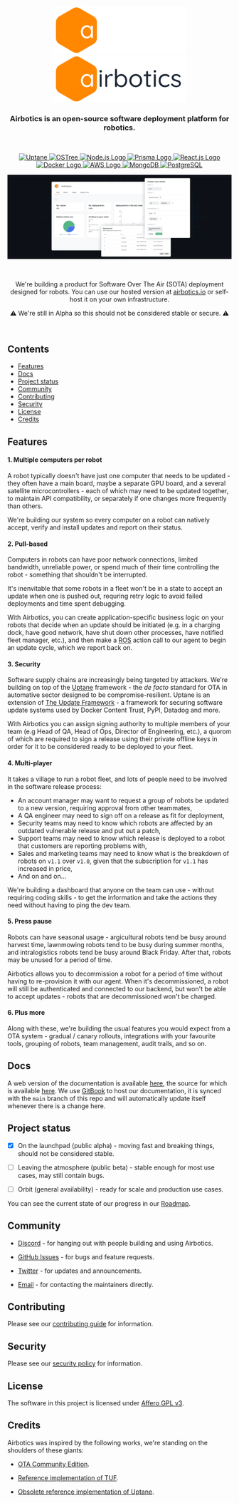 <p align="center">
    <img width="300" src="./docs/imgs/logo-dark-theme.png#gh-dark-mode-only"/>
    <img width="300" src="./docs/imgs/logo-light-theme.png#gh-light-mode-only"/>
</p>

<h3 align="center">Airbotics is an open-source software deployment platform for robotics.</h3>

<br />

<p align="center">
    <a target="_blank" href="https://uptane.github.io/">
        <img src="https://img.shields.io/badge/-Uptane-001f84" alt="Uptane">
    </a>
    <a target="_blank" href="https://ostreedev.github.io/ostree/">
        <img src="https://img.shields.io/badge/-OSTree-ff8800" alt="OSTree">
    </a>
    <a target="_blank" href="https://nodejs.org">
        <img src="https://img.shields.io/badge/-Nodejs-339933?logo=node.js&logoColor=white" alt="Node.js Logo">
    </a>
    <a target="_blank" href="https://www.prisma.io/">
        <img src="https://img.shields.io/badge/-Prisma-2D3748?logo=prisma&logoColor=white" alt="Prisma Logo">
    </a>
    <a target="_blank" href="https://reactjs.org">
        <img src="https://img.shields.io/badge/-ReactJs-61DAFB?logo=react&logoColor=white" alt="React.js Logo">
    </a>
    <a target="_blank" href="https://www.docker.com/">
        <img src="https://img.shields.io/badge/-Docker-2496ED?logo=docker&logoColor=white" alt="Docker Logo">
    </a>
    <a target="_blank" href="https://aws.amazon.com/">
        <img src="https://img.shields.io/badge/-AWS-232F3E?logo=amazonaws&logoColor=white" alt="AWS Logo">
    </a>
    <a target="_blank" href="https://www.mongodb.com/">
        <img src="https://img.shields.io/badge/-MongoDB-47A248?logo=mongodb&logoColor=white" alt="MongoDB">
    </a>
    <a target="_blank" href="https://www.postgresql.org/">
        <img src="https://img.shields.io/badge/-PostgreSQL-4169E1?logo=postgresql&logoColor=white" alt="PostgreSQL">
    </a>
<br />

![Airbotics screenshot](docs/imgs/screenshot.png)

<br />

<p align="center">We're building a product for Software Over The Air (SOTA) deployment designed for robots. You can use our hosted version at <a href="https://airbotics.io" target="_blank">airbotics.io</a> or self-host it on your own infrastructure.</p>

<p align="center">⚠️ We're still in Alpha so this should not be considered stable or secure. ⚠️</p>

<br />









## Contents

- [Features](#features)
- [Docs](#docs)
- [Project status](#project-status)
- [Community](#community)
- [Contributing](#contributing)
- [Security](#security)
- [License](#license)
- [Credits](#credits)







## Features


#### 1. Multiple computers per robot

A robot typically doesn't have just one computer that needs to be updated - they often have a main board, maybe a separate GPU board, and a several satellite microcontrollers - each of which may need to be updated together, to maintain API compatibility, or separately if one changes more frequently than others.

We're building our system so every computer on a robot can natively accept, verify and install updates and report on their status.


#### 2. Pull-based

Computers in robots can have poor network connections, limited bandwidth, unreliable power, or spend much of their time controlling the robot - something that shouldn't be interrupted.

It's inenvitable that some robots in a fleet won't be in a state to accept an update when one is pushed out, requring retry logic to avoid failed deployments and time spent debugging.

With Airbotics, you can create application-specific business logic on your robots that decide when an update should be initiated (e.g. in a charging dock, have good network, have shut down other processes, have notified fleet manager, etc.), and then make a [ROS](https://www.ros.org/) action call to our agent to begin an update cycle, which we report back on.

#### 3. Security

Software supply chains are increasingly being targeted by attackers. We're building on top of the <a href="https://uptane.github.io/" target="_blank">Uptane</a> framework - the *de facto* standard for OTA in automative sector designed to be compromise-resilient. Uptane is an extension of [The Update Framework](https://theupdateframework.com/) - a framework for securing software update systems used by Docker Content Trust, PyPI, Datadog and more.

With Airbotics you can assign signing authority to multiple members of your team (e.g Head of QA, Head of Ops, Director of Engineering, etc.), a quorom of which are required to sign a release using their private offline keys in order for it to be considered ready to be deployed to your fleet. 

#### 4. Multi-player

It takes a village to run a robot fleet, and lots of people need to be involved in the software release process:
- An account manager may want to request a group of robots be updated to a new version, requiring approval from other teammates,
- A QA engineer may need to sign off on a release as fit for deployment,
- Security teams may need to know which robots are affected by an outdated vulnerable release and put out a patch,
- Support teams may need to know which release is deployed to a robot that customers are reporting problems with,
- Sales and marketing teams may need to know what is the breakdown of robots on `v1.1` over `v1.0`, given that the subscription for `v1.1` has increased in price,
- And on and on...

We're building a dashboard that anyone on the team can use - without requiring coding skills - to get the information and take the actions they need without having to ping the dev team.

#### 5. Press pause

Robots can have seasonal usage - argicultural robots tend be busy around harvest time, lawnmowing robots tend to be busy during summer months, and intralogistics robots tend be busy around Black Friday. After that, robots may be unused for a period of time.

Airbotics allows you to decommission a robot for a period of time without having to re-provision it with our agent. When it's decommissioned, a robot will still be authenticated and connected to our backend, but won't be able to accept updates - robots that are decommissioned won't be charged.

#### 6. Plus more

Along with these, we're building the usual features you would expect from a OTA system - gradual / canary rollouts, integrations with your favourite tools, grouping of robots, team management, audit trails, and so on.








## Docs

A web version of the documentation is available [here](https://docs.airbotics.io), the source for which is available [here](docs/index.md). We use [GitBook](https://www.gitbook.com/) to host our documentation, it is synced with the `main` branch of this repo and will automatically update itself whenever there is a change here.









## Project status

- [x] On the launchpad (public alpha) - moving fast and breaking things, should not be considered stable.

- [ ] Leaving the atmosphere (public beta) - stable enough for most use cases, may still contain bugs.

- [ ] Orbit (general availability) - ready for scale and production use cases.


You can see the current state of our progress in our [Roadmap](https://github.com/orgs/Airbotics/projects/1).











## Community

- [Discord](https://discord.gg/W2TR4WXUqv) - for hanging out with people building and using Airbotics.

- [GitHub Issues](https://github.com/Airbotics/airbotics/issues) - for bugs and feature requests.

- [Twitter](https://twitter.com/Airboticsio) - for updates and announcements.

- [Email](mailto:hello@airbotics.io) - for contacting the maintainers directly.














## Contributing

Please see our [contributing guide](CONTRIBUTING.md) for information.









## Security

Please see our [security policy](SECURITY.md) for information.









## License

The software in this project is licensed under [Affero GPL v3](LICENSE).














## Credits

Airbotics was inspired by the following works, we're standing on the shoulders of these giants:

- [OTA Community Edition](https://github.com/advancedtelematic/ota-community-edition).

- [Reference implementation of TUF](https://github.com/theupdateframework/python-tuf).

- [Obsolete reference implementation of Uptane](https://github.com/uptane/obsolete-reference-implementation).
